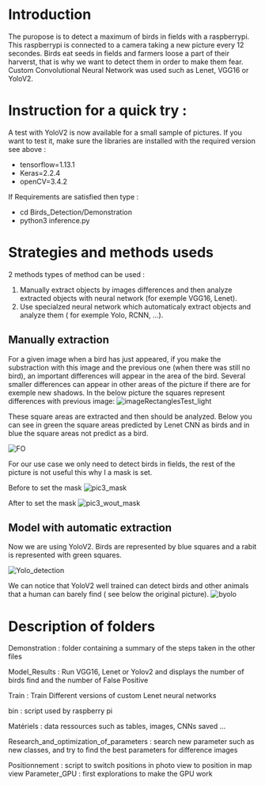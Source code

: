 # Introduction

The puropose is to detect a maximum of birds in fields with a raspberrypi. This raspberrypi is connected to a camera taking a new picture every 12 secondes. 
Birds eat seeds in fields and farmers loose a part of their harverst, that is why we want to detect them in order to make them fear. 
Custom Convolutional Neural Network was used such as Lenet, VGG16 or YoloV2.

# Instruction for a quick try :
A test with YoloV2 is now available for a small sample of pictures. If you want to test it, make sure the libraries are installed with the required version see above :
- tensorflow=1.13.1
- Keras=2.2.4
- openCV=3.4.2

If Requirements are satisfied then type :
- cd Birds_Detection/Demonstration
- python3 inference.py


# Strategies and methods useds


2 methods types of method can be used :
1) Manually extract objects by images differences and then analyze extracted objects with neural network (for exemple VGG16, Lenet).
2) Use specialzed neural network which automaticaly extract objects and analyze them ( for exemple Yolo, RCNN, ...).  

## Manually extraction

For a given image when a bird has just appeared, if you make the substraction with this image and the previous one (when there was still no bird), an important differences will appear in the area of the bird. 
Several smaller differences can appear in other areas of the picture if there are for exemple new shadows. In the below picture the squares represent differences with previous image:
![imageRectanglesTest_light](https://user-images.githubusercontent.com/30336936/95189697-7c992200-07ce-11eb-9201-d5c96e27b020.jpg)


These square areas are extracted and then should be analyzed.
Below you can see in green the square areas predicted by Lenet CNN as birds and in blue the square areas not predict as a bird.


![FO](https://user-images.githubusercontent.com/30336936/94801959-1fc0f480-03e7-11eb-9986-534e52c07f3a.jpg)

For our use case we only need to detect birds in fields, the rest of the picture is not useful this why I a mask is set.


Before to set the mask
![pic3_mask](https://user-images.githubusercontent.com/30336936/95606479-ad8d8700-0a5a-11eb-9aaf-8e0574aef498.jpg)


After to set the mask
![pic3_wout_mask](https://user-images.githubusercontent.com/30336936/95606657-ed546e80-0a5a-11eb-82e3-8c83413b10c7.jpg)

## Model with automatic extraction

Now we are using YoloV2. Birds are represented by blue squares and a rabit is represented with green squares.

![Yolo_detection](https://user-images.githubusercontent.com/30336936/95216255-2342ea00-07f2-11eb-893b-e65cda60e1b1.png)

We can notice that YoloV2 well trained can detect birds and other animals that a human can barely find ( see below the original picture).
![byolo](https://user-images.githubusercontent.com/30336936/95218793-f47a4300-07f4-11eb-82ed-b2a380168ef5.jpg)


# Description of folders 

Demonstration : folder containing a summary of the steps taken in the other files

Model_Results : Run VGG16, Lenet or Yolov2 and displays the number of birds find and the number of False Positive

Train : Train Different versions of custom Lenet neural networks 

bin : script used by raspberry pi

Matériels : data ressources such as tables, images, CNNs saved ... 

Research_and_optimization_of_parameters : search new parameter such as new classes, and try to find the best parameters for difference images 

Positionnement : script to switch positions in photo view to position in map view
Parameter_GPU : first explorations to make the GPU work





